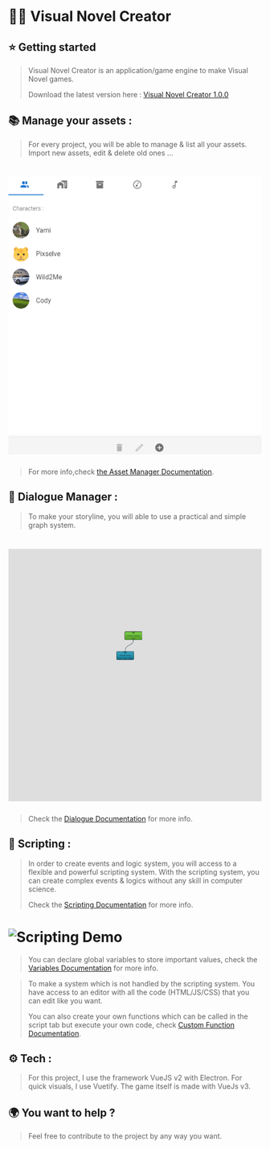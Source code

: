 # 🎨🧱 Visual Novel Creator 

## ⭐ Getting started

>Visual Novel Creator is an application/game engine to make Visual Novel games.
> 
> Download the latest version here : [Visual Novel Creator 1.0.0](https://github.com/yami2200/visualnovelcreator/releases/tag/1.0.0)

## 📚 Manage your assets :
>For every project, you will be able to manage & list all your assets. Import new assets, edit & delete old ones ...

# ![Dialogue Manager Demo](README/AssetManagerDemo.gif)

> For more info,check [the Asset Manager Documentation](https://github.com/yami2200/visualnovelmaker/blob/master/DOC/doc_AssetManager.md).

## 📢 Dialogue Manager :
>To make your storyline, you will able to use a practical and simple graph system.

# ![Dialogue Manager Demo](README/DialogueManagerDemov4.gif)

> Check the [Dialogue Documentation](https://github.com/yami2200/visualnovelmaker/blob/master/DOC/doc_Dialogues.md) for more info.

## 🧱 Scripting :
>In order to create events and logic system, you will access to a flexible and powerful scripting system. With the scripting system, you can create complex events & logics without any skill in computer science.
> 
> Check the [Scripting Documentation](https://github.com/yami2200/visualnovelmaker/blob/master/DOC/doc_Scripting.md) for more info.

# ![Scripting Demo](README/ScriptingDemo.gif)

> You can declare global variables to store important values, check the [Variables Documentation](https://github.com/yami2200/visualnovelmaker/blob/master/DOC/doc_Variables.md) for more info.

>To make a system which is not handled by the scripting system. You have access to an editor with all the code (HTML/JS/CSS) that you can edit like you want.
> 
> You can also create your own functions which can be called in the script tab but execute your own code, check [Custom Function Documentation](https://github.com/yami2200/visualnovelmaker/blob/master/DOC/doc_CustomFunctions.md).

## ⚙ Tech :

>For this project, I use the framework VueJS v2 with Electron. For quick visuals, I use Vuetify.
The game itself is made with VueJs v3.

## 🌍 You want to help ?

>Feel free to contribute to the project by any way you want.